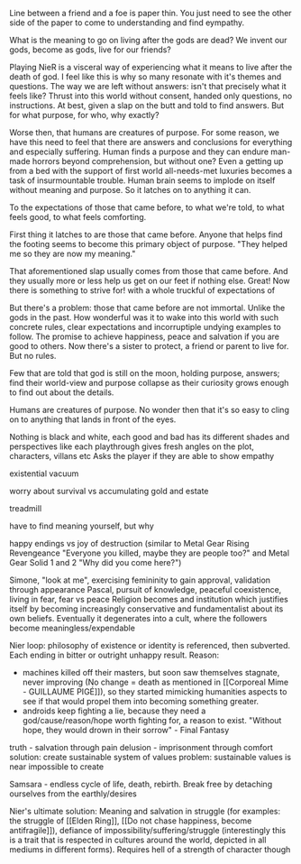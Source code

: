 Line between a friend and a foe is paper thin. You just need to see the other side of the paper to come to understanding and find eympathy. 

What is the meaning to go on living after the gods are dead? We invent our gods, become as gods, live for our friends? 


Playing NieR is a visceral way of experiencing what it means to live after the death of god. I feel like this is why so many resonate with it's themes and questions. The way we are left without answers: isn't that precisely what it feels like? Thrust into this world without consent, handed only questions, no instructions. At best, given a slap on the butt and told to find answers. But for what purpose, for who, why exactly? 

Worse then, that humans are creatures of purpose. For some reason, we have this need to feel that there are answers and conclusions for everything and especially suffering. Human finds a purpose and they can endure man-made horrors beyond comprehension, but without one? Even a getting up from a bed with the support of first world all-needs-met luxuries becomes a task of insurmountable trouble. Human brain seems to implode on itself without meaning and purpose. So it latches on to anything it can.

To the expectations of those that came before, to what we're told, to what feels good, to what feels comforting.

First thing it latches to are those that came before. Anyone that helps find the footing seems to become this primary object of purpose. "They helped me so they are now my meaning."  

That aforementioned slap usually comes from those that came before. And they usually more or less help us get on our feet if nothing else. Great! Now there is something to strive for!  with a whole truckful of expectations of

But there's a problem: those that came before are not immortal. Unlike the gods in the past. How wonderful was it to wake into this world with such concrete rules, clear expectations and incorruptiple undying examples to follow. The promise to achieve happiness, peace and salvation if you are good to others. Now there's a sister to protect, a friend or parent to live for. But no rules. 


Few that are told that god is still on the moon, holding purpose, answers; find their world-view and purpose collapse as their curiosity grows enough to find out about the details. 

Humans are creatures of purpose. No wonder then that it's so easy to cling on to anything that lands in front of the eyes.



Nothing is black and white, each good and bad has its different shades and perspectives
like each playthrough gives fresh angles on the plot, characters, villans etc
Asks the player if they are able to show empathy

existential vacuum

worry about survival vs accumulating gold and estate

treadmill

have to find meaning yourself, but why

happy endings vs joy of destruction (similar to Metal Gear Rising Revengeance "Everyone you killed, maybe they are people too?" and Metal Gear Solid 1 and 2 "Why did you come here?")

Simone, "look at me", exercising femininity to gain approval, validation through appearance
Pascal, pursuit of knowledge, peaceful coexistence, living in fear, fear vs peace
Religion becomes and institution which justifies itself by becoming increasingly conservative and fundamentalist about its own beliefs. Eventually it degenerates into a cult, where the followers become meaningless/expendable

Nier loop: philosophy of existence or identity is referenced, then subverted. Each ending in bitter or outright unhappy result.
Reason: 
- machines killed off their masters, but soon saw themselves stagnate, never improving (No change = death as mentioned in [[Corporeal Mime - GUILLAUME PIGÉ]]), so they started mimicking humanities aspects to see if that would propel them into becoming something greater.
- androids keep fighting a lie, because they need a god/cause/reason/hope worth fighting for, a reason to exist. "Without hope, they would drown in their sorrow" - Final Fantasy

truth - salvation through pain
delusion - imprisonment through comfort
solution: create sustainable system of values
problem: sustainable values is near impossible to create

Samsara - endless cycle of life, death, rebirth. Break free by detaching ourselves from the earthly/desires

Nier's ultimate solution: Meaning and salvation in struggle (for examples: the struggle of [[Elden Ring]], [[Do not chase happiness, become antifragile]]), defiance of impossibility/suffering/struggle (interestingly this is a trait that is respected in cultures around the world, depicted in all mediums in different forms). Requires hell of a strength of character though